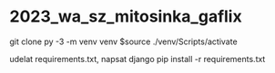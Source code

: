 # 2023_wa_sz_mitosinka_gaflix

git clone
py -3 -m venv venv
$source ./venv/Scripts/activate

udelat requirements.txt, napsat django
pip install -r requirements.txt
